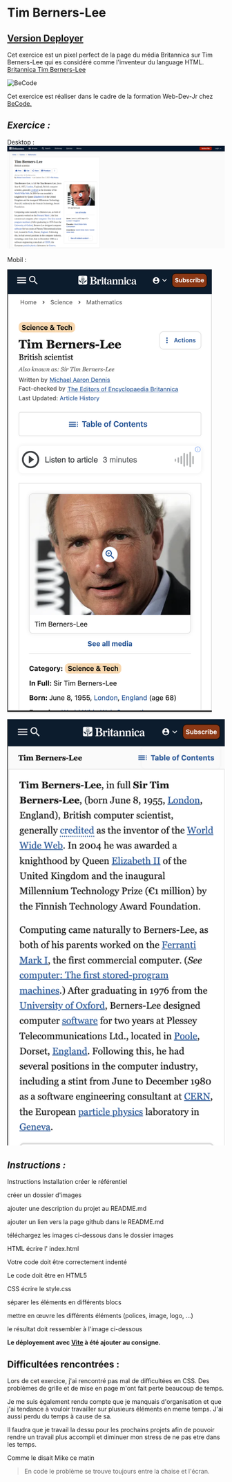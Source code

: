 # Tim Berners-Lee

## [Version Deployer](https://cebe0210.github.io/tim-berners-lee/ "Githut-cebe0210")

Cet exercice est un pixel perfect de la page du média Britannica sur Tim Berners-Lee qui es considéré comme l'inventeur du language HTML. [Britannica Tim Berners-Lee](https://www.britannica.com/biography/Tim-Berners-Lee)  

![BeCode](https://event.smartcity.brussels/userfiles/events_smartvillages/becode-4.png "BeCode")

Cet exercice est réaliser dans le cadre de la formation Web-Dev-Jr chez [BeCode.](https://becode.org/all-trainings/pedagogical-framework-junior-developer/)

## _Exercice :_

Desktop :  
![Desktop](/images/timBernersLeeMockupDesktop.png "Capture desktop")  

Mobil : 

![Mobil 1](/images/timBernersLeeMockupMobile1.png "mobil-1")

![Mobil-2](/images/timBernersLeeMockupMobile2.png "mobil-2")

## _Instructions :_

Instructions
Installation
créer le référentiel

créer un dossier d'images

ajouter une description du projet au README.md

ajouter un lien vers la page github dans le README.md

téléchargez les images ci-dessous dans le dossier images

HTML
écrire l' index.html

Votre code doit être correctement indenté

Le code doit être en HTML5

CSS
écrire le style.css

séparer les éléments en différents blocs

mettre en œuvre les différents éléments (polices, image, logo, …​ )

le résultat doit ressembler à l'image ci-dessous

**Le déployement avec [Vite](https://vitejs.dev/ "Vitejs.dev") à été ajouter au consigne.**

## Difficultées rencontrées :

Lors de cet exercice, j'ai rencontré pas mal de difficultées en CSS. 
Des problèmes de grille et de mise en page m'ont fait perte beaucoup de temps.  

Je me suis également rendu compte que je manquais d'organisation et que j'ai tendance à vouloir travailler sur plusieurs éléments en meme temps. J'ai aussi perdu du temps à cause de sa.

Il faudra que je travail la dessu pour les prochains projets afin de pouvoir rendre un travail plus accompli et diminuer mon stress de ne pas etre dans les temps. 

Comme le disait Mike ce matin
> En code le problème se trouve toujours entre la chaise et l'écran.




